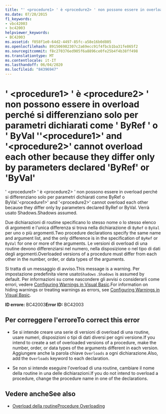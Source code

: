 ```yaml
---
title: "' <procedure1> ' è <procedure2> ' non possono essere in overload perché si differenziano solo per parametri dichiarati come ' ByRef ' o ' ByVal '"
ms.date: 07/20/2015
f1_keywords:
- vbc42003
- bc42003
helpviewer_keywords:
- BC42003
ms.assetid: f058f1e0-64d2-4497-85fc-a58e16b0d805
ms.openlocfilehash: 891506982307c2a69ecc91f4fbcb1ba31fe865f2
ms.sourcegitcommit: f8c270376ed905f6a8896ce0fe25b4f4b38ff498
ms.translationtype: MT
ms.contentlocale: it-IT
ms.lasthandoff: 06/04/2020
ms.locfileid: "84396947"
---
```

# <a name="procedure1-and-procedure2-cannot-overload-each-other-because-they-differ-only-by-parameters-declared-byref-or-byval"></a><span data-ttu-id="2542a-102">' \<procedure1> ' è \<procedure2> ' non possono essere in overload perché si differenziano solo per parametri dichiarati come ' ByRef ' o ' ByVal '</span><span class="sxs-lookup"><span data-stu-id="2542a-102">'\<procedure1>' and '\<procedure2>' cannot overload each other because they differ only by parameters declared 'ByRef' or 'ByVal'</span></span>
<span data-ttu-id="2542a-103">' \<procedure1> ' è \<procedure2> ' non possono essere in overload perché si differenziano solo per parametri dichiarati come ByRef o ByVal.</span><span class="sxs-lookup"><span data-stu-id="2542a-103">'\<procedure1>' and '\<procedure2>' cannot overload each other because they differ only by parameters declared ByRef or ByVal.</span></span> <span data-ttu-id="2542a-104">Verrà usato Shadows.</span><span class="sxs-lookup"><span data-stu-id="2542a-104">Shadows assumed.</span></span>  
  
 <span data-ttu-id="2542a-105">Due dichiarazioni di routine specificano lo stesso nome o lo stesso elenco di argomenti e l'unica differenza si trova nella dichiarazione di `ByRef` o `ByVal` per uno o più argomenti.</span><span class="sxs-lookup"><span data-stu-id="2542a-105">Two procedure declarations specify the same name and argument list, and the only difference is in the specification of `ByRef` or `ByVal` for one or more of the arguments.</span></span> <span data-ttu-id="2542a-106">Le versioni di overload di una routine devono differenziarsi nel numero, nella disposizione o nel tipo di dati degli argomenti.</span><span class="sxs-lookup"><span data-stu-id="2542a-106">Overloaded versions of a procedure must differ from each other in the number, order, or data types of the arguments.</span></span>  
  
 <span data-ttu-id="2542a-107">Si tratta di un messaggio di avviso.</span><span class="sxs-lookup"><span data-stu-id="2542a-107">This message is a warning.</span></span> <span data-ttu-id="2542a-108">Per impostazione predefinita viene usato`Shadows` .</span><span class="sxs-lookup"><span data-stu-id="2542a-108">`Shadows` is assumed by default.</span></span> <span data-ttu-id="2542a-109">Per informazioni su come nascondere gli avvisi o considerarli come errori, vedere [Configuring Warnings in Visual Basic](/visualstudio/ide/configuring-warnings-in-visual-basic).</span><span class="sxs-lookup"><span data-stu-id="2542a-109">For information on hiding warnings or treating warnings as errors, see [Configuring Warnings in Visual Basic](/visualstudio/ide/configuring-warnings-in-visual-basic).</span></span>  
  
 <span data-ttu-id="2542a-110">**ID errore:** BC42003</span><span class="sxs-lookup"><span data-stu-id="2542a-110">**Error ID:** BC42003</span></span>  
  
## <a name="to-correct-this-error"></a><span data-ttu-id="2542a-111">Per correggere l'errore</span><span class="sxs-lookup"><span data-stu-id="2542a-111">To correct this error</span></span>  
  
- <span data-ttu-id="2542a-112">Se si intende creare una serie di versioni di overload di una routine, usare numeri, disposizioni o tipi di dati diversi per ogni versione.</span><span class="sxs-lookup"><span data-stu-id="2542a-112">If you intend to create a set of overloaded versions of a procedure, make the number, order, or data types of the arguments different in each version.</span></span> <span data-ttu-id="2542a-113">Aggiungere anche la parola chiave `Overloads` a ogni dichiarazione.</span><span class="sxs-lookup"><span data-stu-id="2542a-113">Also, add the `Overloads` keyword to each declaration.</span></span>  
  
- <span data-ttu-id="2542a-114">Se non si intende eseguire l'overload di una routine, cambiare il nome della routine in una delle dichiarazioni.</span><span class="sxs-lookup"><span data-stu-id="2542a-114">If you do not intend to overload a procedure, change the procedure name in one of the declarations.</span></span>  
  
## <a name="see-also"></a><span data-ttu-id="2542a-115">Vedere anche</span><span class="sxs-lookup"><span data-stu-id="2542a-115">See also</span></span>

- [<span data-ttu-id="2542a-116">Overload della routine</span><span class="sxs-lookup"><span data-stu-id="2542a-116">Procedure Overloading</span></span>](../programming-guide/language-features/procedures/procedure-overloading.md)
